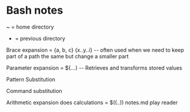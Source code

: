 # Bash notes

~ = home directory
- = previous directory

Brace expansion = {a, b, c}  {x..y..i}
-- often used when we need to keep part of a path the same but change a smaller part


Parameter expansion = ${...}
-- Retrieves and transforms stored values

Pattern Substitution

Command substitution

Arithmetic expansion does calculations = $((..))
notes.md
play
reader
